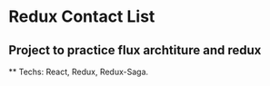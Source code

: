 # Redux Contact List
## Project to practice flux archtiture and redux
** Techs: React, Redux, Redux-Saga.